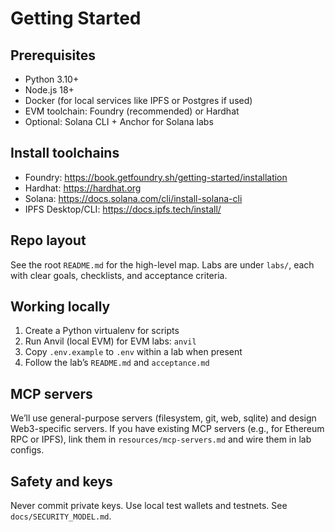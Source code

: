 # Getting Started

## Prerequisites
- Python 3.10+
- Node.js 18+
- Docker (for local services like IPFS or Postgres if used)
- EVM toolchain: Foundry (recommended) or Hardhat
- Optional: Solana CLI + Anchor for Solana labs

## Install toolchains
- Foundry: https://book.getfoundry.sh/getting-started/installation
- Hardhat: https://hardhat.org
- Solana: https://docs.solana.com/cli/install-solana-cli
- IPFS Desktop/CLI: https://docs.ipfs.tech/install/

## Repo layout
See the root `README.md` for the high-level map. Labs are under `labs/`, each with clear goals, checklists, and acceptance criteria.

## Working locally
1) Create a Python virtualenv for scripts
2) Run Anvil (local EVM) for EVM labs: `anvil`
3) Copy `.env.example` to `.env` within a lab when present
4) Follow the lab’s `README.md` and `acceptance.md`

## MCP servers
We’ll use general-purpose servers (filesystem, git, web, sqlite) and design Web3-specific servers. If you have existing MCP servers (e.g., for Ethereum RPC or IPFS), link them in `resources/mcp-servers.md` and wire them in lab configs.

## Safety and keys
Never commit private keys. Use local test wallets and testnets. See `docs/SECURITY_MODEL.md`.
